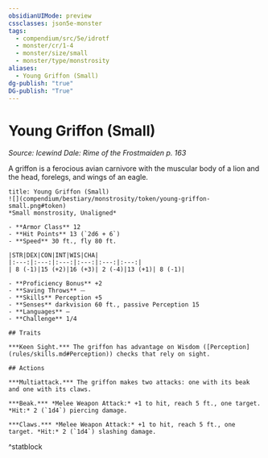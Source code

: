 ```yaml
---
obsidianUIMode: preview
cssclasses: json5e-monster
tags:
  - compendium/src/5e/idrotf
  - monster/cr/1-4
  - monster/size/small
  - monster/type/monstrosity
aliases:
  - Young Griffon (Small)
dg-publish: "true"
DG-publish: "True"
---
```

# Young Griffon (Small)
*Source: Icewind Dale: Rime of the Frostmaiden p. 163*  

A griffon is a ferocious avian carnivore with the muscular body of a lion and the head, forelegs, and wings of an eagle.

```ad-statblock
title: Young Griffon (Small)
![](compendium/bestiary/monstrosity/token/young-griffon-small.png#token)
*Small monstrosity, Unaligned*

- **Armor Class** 12 
- **Hit Points** 13 (`2d6 + 6`)
- **Speed** 30 ft., fly 80 ft.

|STR|DEX|CON|INT|WIS|CHA|
|:---:|:---:|:---:|:---:|:---:|:---:|
| 8 (-1)|15 (+2)|16 (+3)| 2 (-4)|13 (+1)| 8 (-1)|

- **Proficiency Bonus** +2
- **Saving Throws** ⏤
- **Skills** Perception +5
- **Senses** darkvision 60 ft., passive Perception 15
- **Languages** —
- **Challenge** 1/4

## Traits

***Keen Sight.*** The griffon has advantage on Wisdom ([Perception](rules/skills.md#Perception)) checks that rely on sight.

## Actions

***Multiattack.*** The griffon makes two attacks: one with its beak and one with its claws.

***Beak.*** *Melee Weapon Attack:* +1 to hit, reach 5 ft., one target. *Hit:* 2 (`1d4`) piercing damage.

***Claws.*** *Melee Weapon Attack:* +1 to hit, reach 5 ft., one target. *Hit:* 2 (`1d4`) slashing damage.
```
^statblock
